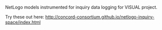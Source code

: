 NetLogo models instrumented for inquiry data logging for VISUAL project.

Try these out here: http://concord-consortium.github.io/netlogo-inquiry-space/index.html